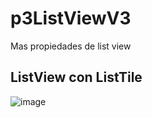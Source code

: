 # p3ListViewV3
Mas propiedades de list view

## ListView con ListTile
![image](https://github.com/user-attachments/assets/4c11a1ec-08db-4e8a-94c3-5c6b138cf50c)
